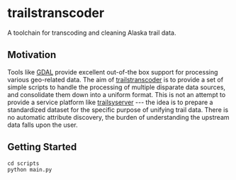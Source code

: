 trailstranscoder
================

A toolchain for transcoding and cleaning Alaska trail data.

Motivation
----------

Tools like [GDAL](http://gdal.org) provide excellent out-of-the box support for
processing various geo-related data. The aim of
[trailstranscoder](https://github.com/codeforanchorage/trailstranscoder) is to
provide a set of simple scripts to handle the processing of multiple disparate
data sources, and consolidate them down into a uniform format. This is not an
attempt to provide a service platform like
[trailsyserver](https://github.com/codeforamerica/trailsyserver) --- the idea
is to prepare a standardized dataset for the specific purpose of unifying trail
data. There is no automatic attribute discovery, the burden of understanding
the upstream data falls upon the user.

Getting Started
---------------

    cd scripts
    python main.py


